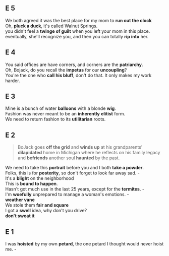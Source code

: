 
## E 5  
We both agreed it was the best place for my mom to **run out the clock**  
Oh, **pluck a duck**, it's called Walnut Springs.  
you didn't feel a **twinge of guilt** when you left your mom in this place.  
eventually, she'll recognize you, and then you can totally **rip into** her.  

## E 4  

You said offices are have corners, and corners are the **patriarchy**.  
Oh, Bojack, do you recall the **impetus** for our **uncoupling**?  
You're the one who **call his bluff**, don't do that. It only makes my work harder.   

## E 3 
Mine is a bunch of water **balloons** with a blonde **wig**.  
Fashion was never meant to be an **inherently** **elitist** form.  
We need to return fashion to its **utilitarian** roots.  

## E 2  

> BoJack goes **off the grid** and **winds up** at his grandparents' **dilapidated** home in Michigan where he reflects on his family legacy and **befriends** another soul **haunted** by the past.

We need to take this **portrait** before you and I both **take a powder**.  
Folks, this is for **posterity**, so don't forget to look far away sad. -  
It's a **blight** on the neighborhood  
This is **bound to happen**.  
Hasn't got much use in the last 25 years, except for the **termites**. -  
I'm **woefully** unprepared to manage a woman's emotions. -  
**weather vane**   
We stole them **fair and square**  
I got a **swell** idea, why don't you drive?  
**don't sweat it**  

## E 1  
I was **hoisted** by my own **petard**, the one petard I thought would never hoist me. -  
